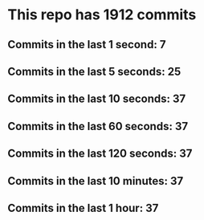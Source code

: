 # This repo has 1912 commits

## Commits in the last 1 second: 7
## Commits in the last 5 seconds: 25
## Commits in the last 10 seconds: 37
## Commits in the last 60 seconds: 37
## Commits in the last 120 seconds: 37
## Commits in the last 10 minutes: 37
## Commits in the last 1 hour: 37
